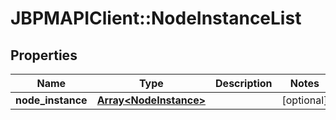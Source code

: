 # JBPMAPIClient::NodeInstanceList

## Properties
Name | Type | Description | Notes
------------ | ------------- | ------------- | -------------
**node_instance** | [**Array&lt;NodeInstance&gt;**](NodeInstance.md) |  | [optional] 


